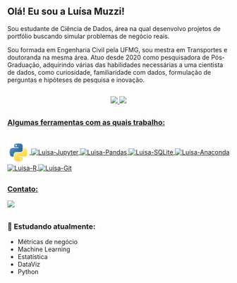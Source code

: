 ## Olá! Eu sou a Luísa Muzzi!

Sou estudante de Ciência de Dados, área na qual desenvolvo projetos de portfólio buscando simular problemas de negócio reais.  

Sou formada em Engenharia Civil pela UFMG, sou mestra em Transportes e doutoranda na mesma área. Atuo desde 2020 como pesquisadora de Pós-Graduação, adquirindo várias das habilidades necessárias a uma cientista de dados, como curiosidade, familiaridade com dados, formulação de perguntas e hipóteses de pesquisa e inovação. 

##

<div align="center">
  <a href="https://github.com/luisamuzzi">
  <img height="180em" src="https://github-readme-stats.vercel.app/api?username=luisamuzzi&show_icons=true&theme=dracula&include_all_commits=true&count_private=true"/>
  <img height="180em" src="https://github-readme-stats.vercel.app/api/top-langs/?username=luisamuzzi&layout=compact&langs_count=7&theme=dracula"/>
</div>

##

### Algumas ferramentas com as quais trabalho:
<div style="display: inline_block"><br>
  <img align="center" alt="Luisa-Python" height="50" width="50" src="https://raw.githubusercontent.com/devicons/devicon/master/icons/python/python-original.svg">
  <img align="center" alt="Luisa-Jupyter" height="50" width="50" <img src="https://cdn.jsdelivr.net/gh/devicons/devicon/icons/jupyter/jupyter-original-wordmark.svg" />
  <img align="center" alt="Luisa-Pandas" height="50" width="50" <img src="https://cdn.jsdelivr.net/gh/devicons/devicon/icons/pandas/pandas-original-wordmark.svg" />
  <img align="center" alt="Luisa-SQLite" height="50" width="50" <img src="https://cdn.jsdelivr.net/gh/devicons/devicon/icons/sqlite/sqlite-original-wordmark.svg" />
  <img align="center" alt="Luisa-Anaconda" height="50" width="50" <img src="https://cdn.jsdelivr.net/gh/devicons/devicon/icons/anaconda/anaconda-original-wordmark.svg" />
  <img align="center" alt="Luisa-R" height="50" width="50" <img src="https://cdn.jsdelivr.net/gh/devicons/devicon/icons/rstudio/rstudio-original.svg" />          
  <img align="center" alt="Luisa-Git" height="50" width="50" <img src="https://cdn.jsdelivr.net/gh/devicons/devicon/icons/git/git-plain-wordmark.svg" />          
           
</div>
  
  ##

 ### Contato:
<div> 
  <a href="https://www.linkedin.com/in/luísamuzzi" target="_blank"><img src="https://img.shields.io/badge/-LinkedIn-%230077B5?style=for-the-badge&logo=linkedin&logoColor=white" target="_blank"></a> 
  
</div>

##

### 📖 Estudando atualmente:
- Métricas de negócio
- Machine Learning
- Estatística
- DataViz
- Python
